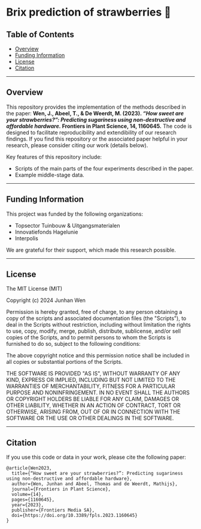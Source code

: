 # Brix prediction of strawberries 🍓

## Table of Contents

- [Overview](#overview)
- [Funding Information](#funding-information)
- [License](#license)
- [Citation](#citation)

---

## Overview

This repository provides the implementation of the methods described in the paper: **Wen, J., Abeel, T., & De Weerdt, M. (2023). _“How sweet are your strawberries?”: Predicting sugariness using non-destructive and affordable hardware._ Frontiers in Plant Science, 14, 1160645.** The code is designed to facilitate reproducibility and extendibility of our research findings. If you find this repository or the associated paper helpful in your research, please consider citing our work (details below).

Key features of this repository include:

- Scripts of the main parts of the four experiments described in the paper.
- Example middle-stage data.

---

## Funding Information

This project was funded by the following organizations:

- Topsector Tuinbouw & Uitgangsmaterialen
- Innovatiefonds Hagelunie
- Interpolis

We are grateful for their support, which made this research possible.

---

## License

The MIT License (MIT)

Copyright (c) 2024 Junhan Wen

Permission is hereby granted, free of charge, to any person obtaining a copy of the scripts and associated documentation files (the "Scripts"), to deal in the Scripts without restriction, including without limitation the rights to use, copy, modify, merge, publish, distribute, sublicense, and/or sell copies of the Scripts, and to permit persons to whom the Scripts is furnished to do so, subject to the following conditions:

The above copyright notice and this permission notice shall be included in all copies or substantial portions of the Scripts.

THE SOFTWARE IS PROVIDED "AS IS", WITHOUT WARRANTY OF ANY KIND, EXPRESS OR IMPLIED, INCLUDING BUT NOT LIMITED TO THE WARRANTIES OF MERCHANTABILITY, FITNESS FOR A PARTICULAR PURPOSE AND NONINFRINGEMENT. IN NO EVENT SHALL THE AUTHORS OR COPYRIGHT HOLDERS BE LIABLE FOR ANY CLAIM, DAMAGES OR OTHER LIABILITY, WHETHER IN AN ACTION OF CONTRACT, TORT OR OTHERWISE, ARISING FROM, OUT OF OR IN CONNECTION WITH THE SOFTWARE OR THE USE OR OTHER DEALINGS IN THE SOFTWARE.

---

## Citation

If you use this code or data in your work, please cite the following paper:

```
@article{Wen2023,
  title={“How sweet are your strawberries?”: Predicting sugariness using non-destructive and affordable hardware},
  author={Wen, Junhan and Abeel, Thomas and de Weerdt, Mathijs},
  journal={Frontiers in Plant Science},
  volume={14},
  pages={1160645},
  year={2023},
  publisher={Frontiers Media SA},
  doi={https://doi.org/10.3389/fpls.2023.1160645}
}
```

